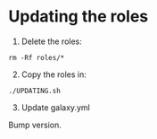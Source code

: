 # Updating the roles

1. Delete the roles:

```shell
rm -Rf roles/*
```

2. Copy the roles in:

```shell
./UPDATING.sh
```

3. Update galaxy.yml

Bump version.
